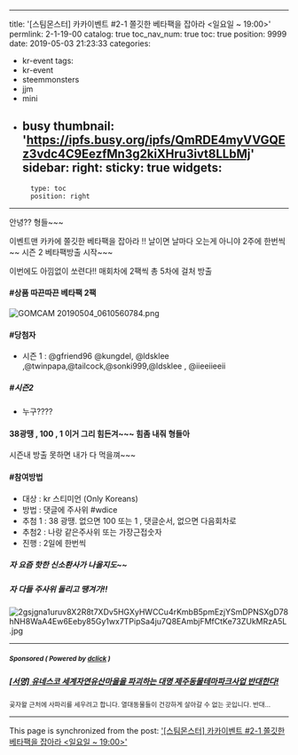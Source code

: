 
---
title: '[스팀몬스터] 카카이벤트 #2-1 쫄깃한 베타팩을 잡아라 <일요일 ~ 19:00>'
permlink: 2-1-19-00
catalog: true
toc_nav_num: true
toc: true
position: 9999
date: 2019-05-03 21:23:33
categories:
- kr-event
tags:
- kr-event
- steemmonsters
- jjm
- mini
- busy
thumbnail: 'https://ipfs.busy.org/ipfs/QmRDE4myVVGQEz3vdc4C9EezfMn3g2kiXHru3ivt8LLbMj'
sidebar:
    right:
        sticky: true
widgets:
    -
        type: toc
        position: right
---


안녕?? 형들~~~

이벤트맨 카카에 쫄깃한 베타팩을 잡아라 !!
날이면 날마다 오는게 아니야  2주에 한번씩 ~~
시즌 2  베타팩방출 시작~~~

이번에도  아낌없이 쏘련다!!
매회차에 2팩씩 총 5차에 걸처 방출



#### #상품 따끈따끈 베타팩  2팩
![GOMCAM 20190504_0610560784.png](https://ipfs.busy.org/ipfs/QmRDE4myVVGQEz3vdc4C9EezfMn3g2kiXHru3ivt8LLbMj)


#### #당첨자
- 시즌 1 : @gfriend96 @kungdel, @ldsklee ,@twinpapa,@tailcock,@sonki999,@ldsklee , @iieeiieeii
##### #시즌2 
- 누구????

#### 38광땡 ,  100 ,  1 이거 그리 힘든겨~~~  힘좀 내줘 형들아
시즌내 방출 못하면 내가 다 먹을껴~~~

#### #참여방법
- 대상 :  kr 스티미언 (Only Koreans)
- 방법 : 댓글에 주사위 #wdice
- 추첨 1 :  38 광땡. 없으면 100 또는 1 , 댓글순서, 없으면 다음회차로 
- 추첨2 :  나랑 같은주사위 또는 가장근접숫자 
- 진행  :  2일에 한번씩

##### 자 요즘 핫한 신소환사가 나올지도~~
##### 자 다들 주사위 돌리고 땡겨가!!   

![2gsjgna1uruv8X2R8t7XDv5HGXyHWCCu4rKmbB5pmEzjYSmDPNSXgD78hNH8WaA4Ew6Eeby85Gy1wx7TPipSa4ju7Q8EAmbjFMfCtKe73ZUkMRzA5L.jpg](https://cdn.steemitimages.com/DQmaEpSce1yKNATqH8VNn8HB2qoVFzRbi1UzYCyqNm1t5hi/2gsjgna1uruv8X2R8t7XDv5HGXyHWCCu4rKmbB5pmEzjYSmDPNSXgD78hNH8WaA4Ew6Eeby85Gy1wx7TPipSa4ju7Q8EAmbjFMfCtKe73ZUkMRzA5L.jpg)



---

#####  <sub> **Sponsored ( Powered by [dclick](https://www.dclick.io) )** </sub>
##### [[서명] 유네스코 세계자연유산마을을 파괴하는 대명 제주동물테마파크사업 반대한다!](https://api.dclick.io/v1/c?x=eyJhbGciOiJIUzI1NiIsInR5cCI6IkpXVCJ9.eyJjIjoia2lidW1oIiwicyI6IjhjOXRyLTQtMTktMDAiLCJhIjpbInQtMTgwOSJdLCJ1cmwiOiJodHRwczovL2RvY3MuZ29vZ2xlLmNvbS9mb3Jtcy9kL2UvMUZBSXBRTFNjcDAzMlB3TkVpTlpxYkdHdEpSOHhUcWU3OVpOLW1JOHhwWmw4NkhpWF82c1Nkbmcvdmlld2Zvcm0iLCJpYXQiOjE1NTYxOTcyMjcsImV4cCI6MTg3MTU1NzIyN30.bX6QIpMpn_SmkhkjQPUMZQCe-JHfmhloq9C2EV3sGXQ)
<sup>곶자왈 근처에 사파리를 세우려고 합니다. 열대동물들이 건강하게 살아갈 수 없는 곳입니다. 반대...</sup>


- - -

This page is synchronized from the post: ['[스팀몬스터] 카카이벤트 #2-1 쫄깃한 베타팩을 잡아라 <일요일 ~ 19:00>'](https://steemit.com/@kibumh/2-1-19-00)
